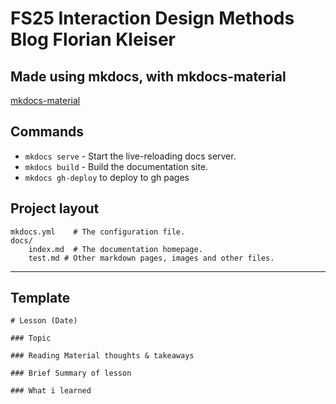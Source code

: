 # FS25 Interaction Design Methods Blog Florian Kleiser

## Made using mkdocs, with mkdocs-material
[mkdocs-material](https://github.com/squidfunk/mkdocs-material)

## Commands

* `mkdocs serve` - Start the live-reloading docs server.
* `mkdocs build` - Build the documentation site.
* `mkdocs gh-deploy` to deploy to gh pages

## Project layout

    mkdocs.yml    # The configuration file.
    docs/
        index.md  # The documentation homepage.
        test.md # Other markdown pages, images and other files.

___

## Template

```
# Lesson (Date)

### Topic

### Reading Material thoughts & takeaways

### Brief Summary of lesson

### What i learned

```